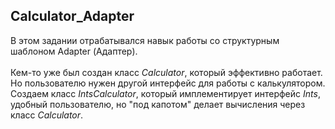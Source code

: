 ## Calculator_Adapter
В этом задании отрабатывался навык работы со структурным шаблоном Adapter (Адаптер). 
</br></br>
Кем-то уже был создан класс *Calculator*, который эффективно работает. Но пользователю нужен другой интерфейс для работы с калькулятором.
Создаем класс *IntsCalculator*, который имплементирует интерфейс *Ints*, удобный пользователю, но "под капотом" делает вычисления через класс *Calculator*.
